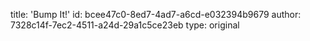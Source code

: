 title: 'Bump It!'
id: bcee47c0-8ed7-4ad7-a6cd-e032394b9679
author: 7328c14f-7ec2-4511-a24d-29a1c5ce23eb
type: original
